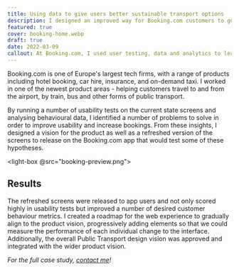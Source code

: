```yaml
---
title: Using data to give users better sustainable transport options
description: I designed an improved way for Booking.com customers to get between the airport and their accommodation.
featured: true
cover: booking-home.webp
draft: true
date: 2022-03-09
callout: At Booking.com, I used user testing, data and analytics to lead a design overhaul of a growing area of the product. 
---
```


Booking.com is one of Europe's largest tech firms, with a range of products including hotel booking, car hire, insurance, and on-demand taxi. I worked in one of the newest product areas - helping customers travel to and from the airport, by train, bus and other forms of public transport. 

By running a number of usability tests on the current state screens and analysing behavioural data, I identified a number of problems to solve in order to improve usability and increase bookings. From these insights, I designed a vision for the product as well as a refreshed version of the screens to release on the Booking.com app that would test some of these hypotheses. 

<light-box @src="booking-preview.png"></light-box>

## Results

The refreshed screens were released to app users and not only scored highly in usability tests but improved a number of desired customer behaviour metrics. I created a roadmap for the web experience to gradually align to the product vision, progressively adding elements so that we could measure the performance of each individual change to the interface. Additionally, the overall Public Transport design vision was approved and integrated with the wider product vision.

_For the full case study, [contact me](https://jaredhill.co/contact/)!_



